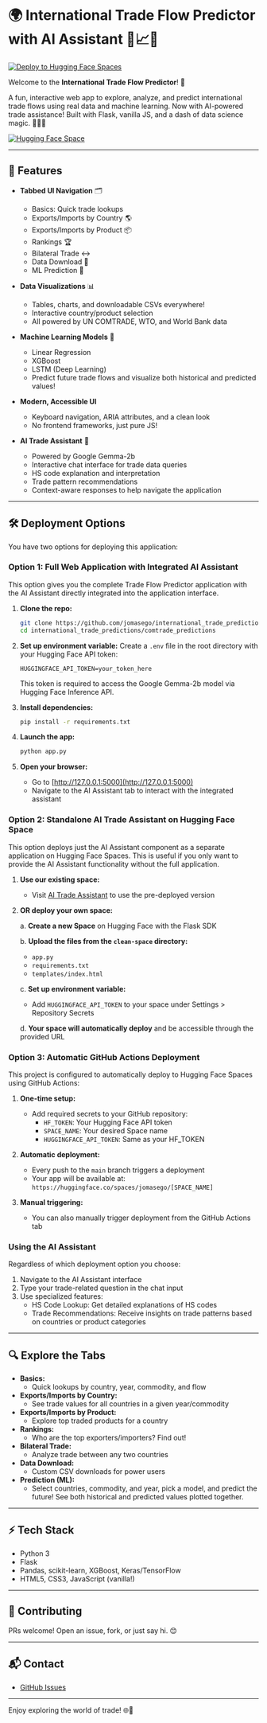 # 🌍 International Trade Flow Predictor with AI Assistant 🚢📈🤖

[![Deploy to Hugging Face Spaces](https://github.com/jomasego/international_trade_predictions/actions/workflows/deploy-space.yml/badge.svg)](https://github.com/jomasego/international_trade_predictions/actions/workflows/deploy-space.yml)

Welcome to the **International Trade Flow Predictor**! 🎉

A fun, interactive web app to explore, analyze, and predict international trade flows using real data and machine learning. Now with AI-powered trade assistance! Built with Flask, vanilla JS, and a dash of data science magic. 🧙‍♂️✨

[![Hugging Face Space](https://img.shields.io/badge/🤗-Hugging%20Face%20Space-cyan.svg)](https://huggingface.co/spaces/jomasego/ai-trade-assistant)

---

## 🚀 Features

- **Tabbed UI Navigation** 🗂️
  - Basics: Quick trade lookups
  - Exports/Imports by Country 🌎
  - Exports/Imports by Product 📦
  - Rankings 🏆
  - Bilateral Trade ↔️
  - Data Download 💾
  - ML Prediction 🤖

- **Data Visualizations** 📊
  - Tables, charts, and downloadable CSVs everywhere!
  - Interactive country/product selection
  - All powered by UN COMTRADE, WTO, and World Bank data

- **Machine Learning Models** 🧠
  - Linear Regression
  - XGBoost
  - LSTM (Deep Learning)
  - Predict future trade flows and visualize both historical and predicted values!

- **Modern, Accessible UI**
  - Keyboard navigation, ARIA attributes, and a clean look
  - No frontend frameworks, just pure JS!

- **AI Trade Assistant** 🤖
  - Powered by Google Gemma-2b
  - Interactive chat interface for trade data queries
  - HS code explanation and interpretation
  - Trade pattern recommendations
  - Context-aware responses to help navigate the application

---

## 🛠️ Deployment Options

You have two options for deploying this application:

### Option 1: Full Web Application with Integrated AI Assistant

This option gives you the complete Trade Flow Predictor application with the AI Assistant directly integrated into the application interface.

1. **Clone the repo:**
   ```bash
   git clone https://github.com/jomasego/international_trade_predictions.git
   cd international_trade_predictions/comtrade_predictions
   ```

2. **Set up environment variable:**
   Create a `.env` file in the root directory with your Hugging Face API token:
   ```
   HUGGINGFACE_API_TOKEN=your_token_here
   ```
   This token is required to access the Google Gemma-2b model via Hugging Face Inference API.

3. **Install dependencies:**
   ```bash
   pip install -r requirements.txt
   ```

4. **Launch the app:**
   ```bash
   python app.py
   ```

5. **Open your browser:**
   - Go to [http://127.0.0.1:5000](http://127.0.0.1:5000)
   - Navigate to the AI Assistant tab to interact with the integrated assistant

### Option 2: Standalone AI Trade Assistant on Hugging Face Space

This option deploys just the AI Assistant component as a separate application on Hugging Face Spaces. This is useful if you only want to provide the AI Assistant functionality without the full application.

1. **Use our existing space:**
   - Visit [AI Trade Assistant](https://huggingface.co/spaces/jomasego/ai-trade-assistant) to use the pre-deployed version

2. **OR deploy your own space:**

   a. **Create a new Space** on Hugging Face with the Flask SDK

   b. **Upload the files from the `clean-space` directory:**
      - `app.py`
      - `requirements.txt`
      - `templates/index.html`

   c. **Set up environment variable:**
      - Add `HUGGINGFACE_API_TOKEN` to your space under Settings > Repository Secrets

   d. **Your space will automatically deploy** and be accessible through the provided URL

### Option 3: Automatic GitHub Actions Deployment

This project is configured to automatically deploy to Hugging Face Spaces using GitHub Actions:

1. **One-time setup:**
   - Add required secrets to your GitHub repository:
     - `HF_TOKEN`: Your Hugging Face API token
     - `SPACE_NAME`: Your desired Space name
     - `HUGGINGFACE_API_TOKEN`: Same as your HF_TOKEN

2. **Automatic deployment:**
   - Every push to the `main` branch triggers a deployment
   - Your app will be available at: `https://huggingface.co/spaces/jomasego/[SPACE_NAME]`

3. **Manual triggering:**
   - You can also manually trigger deployment from the GitHub Actions tab

### Using the AI Assistant

Regardless of which deployment option you choose:

1. Navigate to the AI Assistant interface
2. Type your trade-related question in the chat input
3. Use specialized features:
   - HS Code Lookup: Get detailed explanations of HS codes
   - Trade Recommendations: Receive insights on trade patterns based on countries or product categories

---

## 🔍 Explore the Tabs

- **Basics:**
  - Quick lookups by country, year, commodity, and flow
- **Exports/Imports by Country:**
  - See trade values for all countries in a given year/commodity
- **Exports/Imports by Product:**
  - Explore top traded products for a country
- **Rankings:**
  - Who are the top exporters/importers? Find out!
- **Bilateral Trade:**
  - Analyze trade between any two countries
- **Data Download:**
  - Custom CSV downloads for power users
- **Prediction (ML):**
  - Select countries, commodity, and year, pick a model, and predict the future! See both historical and predicted values plotted together.

---

## ⚡ Tech Stack
- Python 3
- Flask
- Pandas, scikit-learn, XGBoost, Keras/TensorFlow
- HTML5, CSS3, JavaScript (vanilla!)

---

## 🤝 Contributing
PRs welcome! Open an issue, fork, or just say hi. 😊

---

## 📬 Contact
- [GitHub Issues](https://github.com/jomasego/international_trade_predictions/issues)

---

Enjoy exploring the world of trade! 🌐🚀
